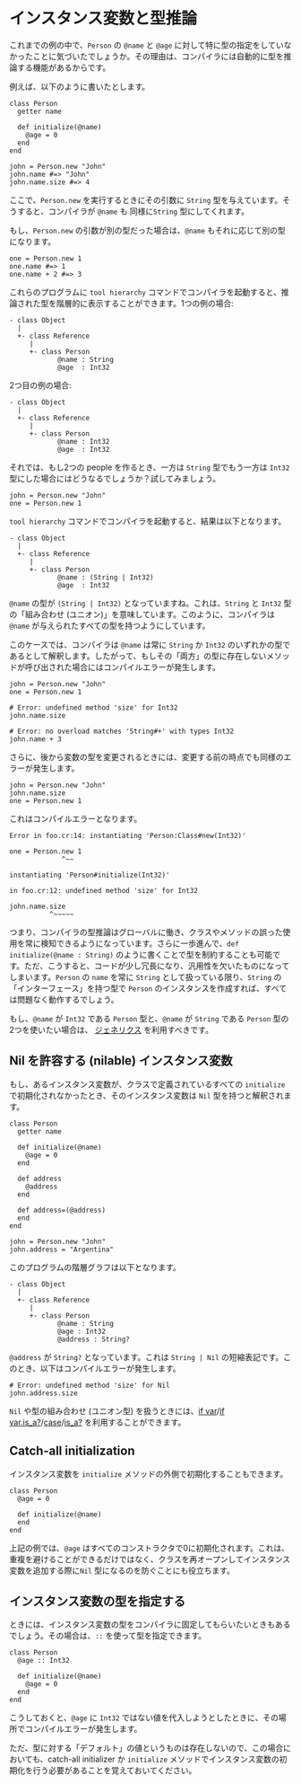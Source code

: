 # インスタンス変数と型推論

これまでの例の中で、`Person` の `@name` と `@age` に対して特に型の指定をしていなかったことに気づいたでしょうか。その理由は、コンパイラには自動的に型を推論する機能があるからです。

例えば、以下のように書いたとします。

```crystal
class Person
  getter name

  def initialize(@name)
    @age = 0
  end
end

john = Person.new "John"
john.name #=> "John"
john.name.size #=> 4
```

ここで、`Person.new` を実行するときにその引数に `String` 型を与えています。そうすると、コンパイラが `@name` も 同様に`String` 型にしてくれます。

もし、`Person.new` の引数が別の型だった場合は、`@name` もそれに応じて別の型になります。

```crystal
one = Person.new 1
one.name #=> 1
one.name + 2 #=> 3
```

これらのプログラムに `tool hierarchy` コマンドでコンパイラを起動すると、推論された型を階層的に表示することができます。1つの例の場合:

```
- class Object
  |
  +- class Reference
     |
     +- class Person
            @name : String
            @age  : Int32
```

2つ目の例の場合:

```
- class Object
  |
  +- class Reference
     |
     +- class Person
            @name : Int32
            @age  : Int32
```

それでは、もし2つの people を作るとき、一方は `String` 型でもう一方は `Int32` 型にした場合にはどうなるでしょうか？試してみましょう。

```crystal
john = Person.new "John"
one = Person.new 1
```

`tool hierarchy` コマンドでコンパイラを起動すると、結果は以下となります。

```
- class Object
  |
  +- class Reference
     |
     +- class Person
            @name : (String | Int32)
            @age  : Int32
```

`@name` の型が `(String | Int32)` となっていますね。これは、`String` と `Int32` 型の「組み合わせ (ユニオン)」を意味しています。このように、コンパイラは `@name` が与えられたすべての型を持つようにしています。

このケースでは、コンパイラは `@name` は常に `String` か `Int32` のいずれかの型であるとして解釈します。したがって、もしその「両方」の型に存在しないメソッドが呼び出された場合にはコンパイルエラーが発生します。

```crystal
john = Person.new "John"
one = Person.new 1

# Error: undefined method 'size' for Int32
john.name.size

# Error: no overload matches 'String#+' with types Int32
john.name + 3
```

さらに、後から変数の型を変更されるときには、変更する前の時点でも同様のエラーが発生します。

```crystal
john = Person.new "John"
john.name.size
one = Person.new 1
```

これはコンパイルエラーとなります。

```
Error in foo.cr:14: instantiating 'Person:Class#new(Int32)'

one = Person.new 1
             ^~~

instantiating 'Person#initialize(Int32)'

in foo.cr:12: undefined method 'size' for Int32

john.name.size
          ^~~~~~
```

つまり、コンパイラの型推論はグローバルに働き、クラスやメソッドの誤った使用を常に検知できるようになっています。さらに一歩進んで、`def initialize(@name : String)` のように書くことで型を制約することも可能です。ただ、こうすると、コードが少し冗長になり、汎用性を欠いたものになってしまいます。`Person` の `name` を常に `String` として扱っている限り、`String` の「インターフェース」を持つ型で `Person` のインスタンスを作成すれば、すべては問題なく動作するでしょう。

もし、`@name` が `Int32` である `Person` 型と、`@name` が `String` である `Person` 型の2つを使いたい場合は、 [ジェネリクス](generics.html) を利用すべきです。

## Nil を許容する (nilable) インスタンス変数

もし、あるインスタンス変数が、クラスで定義されているすべての `initialize` で初期化されなかったとき、そのインスタンス変数は `Nil` 型を持つと解釈されます。

```crystal
class Person
  getter name

  def initialize(@name)
    @age = 0
  end

  def address
    @address
  end

  def address=(@address)
  end
end

john = Person.new "John"
john.address = "Argentina"
```

このプログラムの階層グラフは以下となります。

```
- class Object
  |
  +- class Reference
     |
     +- class Person
            @name : String
            @age : Int32
            @address : String?
```

`@address` が `String?` となっています。これは `String | Nil` の短縮表記です。このとき、以下はコンパイルエラーが発生します。

```crystal
# Error: undefined method 'size' for Nil
john.address.size
```

`Nil` や型の組み合わせ (ユニオン型) を扱うときには、[if var](if_var.html)/[if var.is_a?](if_varis_a.html)/[case](case.html)/[is_a?](is_a.html) を利用することができます。

## Catch-all initialization

インスタンス変数を `initialize` メソッドの外側で初期化することもできます。

```crystal
class Person
  @age = 0

  def initialize(@name)
  end
end
```

上記の例では、`@age` はすべてのコンストラクタで0に初期化されます。これは、重複を避けることができるだけではなく、クラスを再オープンしてインスタンス変数を追加する際に`Nil` 型になるのを防ぐことにも役立ちます。

## インスタンス変数の型を指定する

ときには、インスタンス変数の型をコンパイラに固定してもらいたいときもあるでしょう。その場合は、`::` を使って型を指定できます。

```crystal
class Person
  @age :: Int32

  def initialize(@name)
    @age = 0
  end
end
```

こうしておくと、`@age` に `Int32` ではない値を代入しようとしたときに、その場所でコンパイルエラーが発生します。

ただ、型に対する「デフォルト」の値というものは存在しないので、この場合においても、catch-all initializer か `initialize` メソッドでインスタンス変数の初期化を行う必要があることを覚えておいてください。
